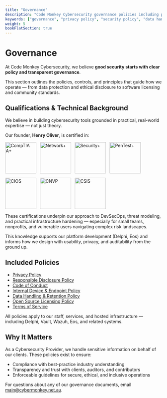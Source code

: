 ```yaml
---
title: "Governance"
description: "Code Monkey Cybersecurity governance policies including privacy, security, data handling, and open source licensing. Transparent cybersecurity practices."
keywords: ["governance", "privacy policy", "security policy", "data handling", "open source licensing", "cybersecurity compliance"]
weight: 5
bookFlatSection: true
---
```


# Governance

At Code Monkey Cybersecurity, we believe **good security starts with clear policy and transparent governance**.

This section outlines the policies, controls, and principles that guide how we operate — from data protection and ethical disclosure to software licensing and community standards.

## Qualifications & Technical Background

We believe in building cybersecurity tools grounded in practical, real-world expertise — not just theory.

Our founder, **Henry Oliver**, is certified in:

<div style="display: flex; flex-wrap: wrap; gap: 12px; margin: 1em 0;">
  <img src="/images/comptia-a-ce-certification.png" alt="CompTIA A+" width="100" />
  <img src="/images/comptia-network-ce-certification.png" alt="Network+" width="100" />
  <img src="/images/comptia-security-ce-certification.png" alt="Security+" width="100" />
  <img src="/images/comptia-pentest-ce-certification.png" alt="PenTest+" width="100" />
</div>

<div style="display: flex; flex-wrap: wrap; gap: 12px; margin: 1em 0;">
  <img src="/images/comptia-it-operations-specialist-cios-stackable-certification.png" alt="CIOS" width="100" />
  <img src="/images/comptia-network-vulnerability-assessment-professional-cnvp-stackable-certification.png" alt="CNVP" width="100" />
  <img src="/images/comptia-secure-infrastructure-specialist-csis-stackable-certification.png" alt="CSIS" width="100" />
</div>


These certifications underpin our approach to DevSecOps, threat modeling, and practical infrastructure hardening — especially for small teams, nonprofits, and vulnerable users navigating complex risk landscapes.

This knowledge supports our platform development (Delphi, Eos) and informs how we design with usability, privacy, and auditability from the ground up.

## Included Policies

- [Privacy Policy](/about-us/governance/policies/privacy-policy/)
- [Responsible Disclosure Policy](/about-us/governance/policies/responsible-disclosure/)
- [Code of Conduct](/about-us/governance/policies/code-of-conduct/)
- [Internal Device & Endpoint Policy](/about-us/governance/policies/device-policy/)
- [Data Handling & Retention Policy](/about-us/governance/policies/data-handling-policy/)
- [Open Source Licensing Policy](/about-us/governance/open-source-licensing/)
- [Terms of Service](/about-us/governance/policies/terms-of-service/)

All policies apply to our staff, services, and hosted infrastructure — including Delphi, Vault, Wazuh, Eos, and related systems.

## Why It Matters

As a Cybersecurity Provider, we handle sensitive information on behalf of our clients. These policies exist to ensure:

- Compliance with best-practice industry understanding
- Transparency and trust with clients, auditors, and contributors
- Enforceable guidelines for secure, ethical, and inclusive operations

For questions about any of our governance documents, email [main@cybermonkey.net.au](mailto:main@cybermonkey.net.au).
